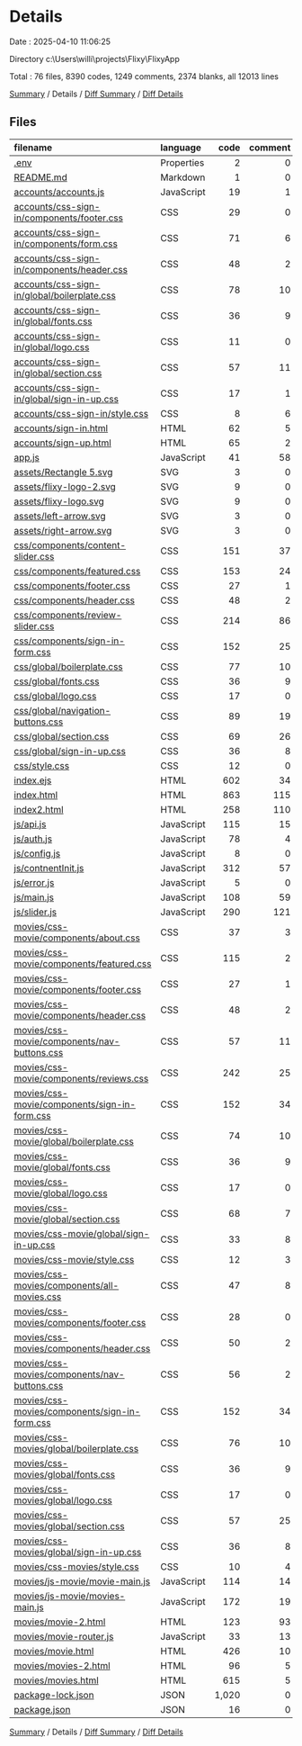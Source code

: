 # Details

Date : 2025-04-10 11:06:25

Directory c:\\Users\\willi\\projects\\Flixy\\FlixyApp

Total : 76 files,  8390 codes, 1249 comments, 2374 blanks, all 12013 lines

[Summary](results.md) / Details / [Diff Summary](diff.md) / [Diff Details](diff-details.md)

## Files
| filename | language | code | comment | blank | total |
| :--- | :--- | ---: | ---: | ---: | ---: |
| [.env](/.env) | Properties | 2 | 0 | 0 | 2 |
| [README.md](/README.md) | Markdown | 1 | 0 | 0 | 1 |
| [accounts/accounts.js](/accounts/accounts.js) | JavaScript | 19 | 1 | 8 | 28 |
| [accounts/css-sign-in/components/footer.css](/accounts/css-sign-in/components/footer.css) | CSS | 29 | 0 | 5 | 34 |
| [accounts/css-sign-in/components/form.css](/accounts/css-sign-in/components/form.css) | CSS | 71 | 6 | 23 | 100 |
| [accounts/css-sign-in/components/header.css](/accounts/css-sign-in/components/header.css) | CSS | 48 | 2 | 13 | 63 |
| [accounts/css-sign-in/global/boilerplate.css](/accounts/css-sign-in/global/boilerplate.css) | CSS | 78 | 10 | 17 | 105 |
| [accounts/css-sign-in/global/fonts.css](/accounts/css-sign-in/global/fonts.css) | CSS | 36 | 9 | 11 | 56 |
| [accounts/css-sign-in/global/logo.css](/accounts/css-sign-in/global/logo.css) | CSS | 11 | 0 | 3 | 14 |
| [accounts/css-sign-in/global/section.css](/accounts/css-sign-in/global/section.css) | CSS | 57 | 11 | 15 | 83 |
| [accounts/css-sign-in/global/sign-in-up.css](/accounts/css-sign-in/global/sign-in-up.css) | CSS | 17 | 1 | 4 | 22 |
| [accounts/css-sign-in/style.css](/accounts/css-sign-in/style.css) | CSS | 8 | 6 | 0 | 14 |
| [accounts/sign-in.html](/accounts/sign-in.html) | HTML | 62 | 5 | 11 | 78 |
| [accounts/sign-up.html](/accounts/sign-up.html) | HTML | 65 | 2 | 9 | 76 |
| [app.js](/app.js) | JavaScript | 41 | 58 | 26 | 125 |
| [assets/Rectangle 5.svg](/assets/Rectangle%205.svg) | SVG | 3 | 0 | 1 | 4 |
| [assets/flixy-logo-2.svg](/assets/flixy-logo-2.svg) | SVG | 9 | 0 | 1 | 10 |
| [assets/flixy-logo.svg](/assets/flixy-logo.svg) | SVG | 9 | 0 | 1 | 10 |
| [assets/left-arrow.svg](/assets/left-arrow.svg) | SVG | 3 | 0 | 1 | 4 |
| [assets/right-arrow.svg](/assets/right-arrow.svg) | SVG | 3 | 0 | 1 | 4 |
| [css/components/content-slider.css](/css/components/content-slider.css) | CSS | 151 | 37 | 63 | 251 |
| [css/components/featured.css](/css/components/featured.css) | CSS | 153 | 24 | 42 | 219 |
| [css/components/footer.css](/css/components/footer.css) | CSS | 27 | 1 | 4 | 32 |
| [css/components/header.css](/css/components/header.css) | CSS | 48 | 2 | 15 | 65 |
| [css/components/review-slider.css](/css/components/review-slider.css) | CSS | 214 | 86 | 67 | 367 |
| [css/components/sign-in-form.css](/css/components/sign-in-form.css) | CSS | 152 | 25 | 49 | 226 |
| [css/global/boilerplate.css](/css/global/boilerplate.css) | CSS | 77 | 10 | 19 | 106 |
| [css/global/fonts.css](/css/global/fonts.css) | CSS | 36 | 9 | 11 | 56 |
| [css/global/logo.css](/css/global/logo.css) | CSS | 17 | 0 | 4 | 21 |
| [css/global/navigation-buttons.css](/css/global/navigation-buttons.css) | CSS | 89 | 19 | 24 | 132 |
| [css/global/section.css](/css/global/section.css) | CSS | 69 | 26 | 16 | 111 |
| [css/global/sign-in-up.css](/css/global/sign-in-up.css) | CSS | 36 | 8 | 13 | 57 |
| [css/style.css](/css/style.css) | CSS | 12 | 0 | 0 | 12 |
| [index.ejs](/index.ejs) | HTML | 602 | 34 | 214 | 850 |
| [index.html](/index.html) | HTML | 863 | 115 | 309 | 1,287 |
| [index2.html](/index2.html) | HTML | 258 | 110 | 77 | 445 |
| [js/api.js](/js/api.js) | JavaScript | 115 | 15 | 40 | 170 |
| [js/auth.js](/js/auth.js) | JavaScript | 78 | 4 | 19 | 101 |
| [js/config.js](/js/config.js) | JavaScript | 8 | 0 | 1 | 9 |
| [js/contnentInit.js](/js/contnentInit.js) | JavaScript | 312 | 57 | 103 | 472 |
| [js/error.js](/js/error.js) | JavaScript | 5 | 0 | 0 | 5 |
| [js/main.js](/js/main.js) | JavaScript | 108 | 59 | 28 | 195 |
| [js/slider.js](/js/slider.js) | JavaScript | 290 | 121 | 135 | 546 |
| [movies/css-movie/components/about.css](/movies/css-movie/components/about.css) | CSS | 37 | 3 | 12 | 52 |
| [movies/css-movie/components/featured.css](/movies/css-movie/components/featured.css) | CSS | 115 | 2 | 30 | 147 |
| [movies/css-movie/components/footer.css](/movies/css-movie/components/footer.css) | CSS | 27 | 1 | 4 | 32 |
| [movies/css-movie/components/header.css](/movies/css-movie/components/header.css) | CSS | 48 | 2 | 13 | 63 |
| [movies/css-movie/components/nav-buttons.css](/movies/css-movie/components/nav-buttons.css) | CSS | 57 | 11 | 17 | 85 |
| [movies/css-movie/components/reviews.css](/movies/css-movie/components/reviews.css) | CSS | 242 | 25 | 70 | 337 |
| [movies/css-movie/components/sign-in-form.css](/movies/css-movie/components/sign-in-form.css) | CSS | 152 | 34 | 50 | 236 |
| [movies/css-movie/global/boilerplate.css](/movies/css-movie/global/boilerplate.css) | CSS | 74 | 10 | 19 | 103 |
| [movies/css-movie/global/fonts.css](/movies/css-movie/global/fonts.css) | CSS | 36 | 9 | 11 | 56 |
| [movies/css-movie/global/logo.css](/movies/css-movie/global/logo.css) | CSS | 17 | 0 | 4 | 21 |
| [movies/css-movie/global/section.css](/movies/css-movie/global/section.css) | CSS | 68 | 7 | 18 | 93 |
| [movies/css-movie/global/sign-in-up.css](/movies/css-movie/global/sign-in-up.css) | CSS | 33 | 8 | 12 | 53 |
| [movies/css-movie/style.css](/movies/css-movie/style.css) | CSS | 12 | 3 | 0 | 15 |
| [movies/css-movies/components/all-movies.css](/movies/css-movies/components/all-movies.css) | CSS | 47 | 8 | 30 | 85 |
| [movies/css-movies/components/footer.css](/movies/css-movies/components/footer.css) | CSS | 28 | 0 | 4 | 32 |
| [movies/css-movies/components/header.css](/movies/css-movies/components/header.css) | CSS | 50 | 2 | 13 | 65 |
| [movies/css-movies/components/nav-buttons.css](/movies/css-movies/components/nav-buttons.css) | CSS | 56 | 2 | 20 | 78 |
| [movies/css-movies/components/sign-in-form.css](/movies/css-movies/components/sign-in-form.css) | CSS | 152 | 34 | 50 | 236 |
| [movies/css-movies/global/boilerplate.css](/movies/css-movies/global/boilerplate.css) | CSS | 76 | 10 | 17 | 103 |
| [movies/css-movies/global/fonts.css](/movies/css-movies/global/fonts.css) | CSS | 36 | 9 | 11 | 56 |
| [movies/css-movies/global/logo.css](/movies/css-movies/global/logo.css) | CSS | 17 | 0 | 4 | 21 |
| [movies/css-movies/global/section.css](/movies/css-movies/global/section.css) | CSS | 57 | 25 | 17 | 99 |
| [movies/css-movies/global/sign-in-up.css](/movies/css-movies/global/sign-in-up.css) | CSS | 36 | 8 | 13 | 57 |
| [movies/css-movies/style.css](/movies/css-movies/style.css) | CSS | 10 | 4 | 0 | 14 |
| [movies/js-movie/movie-main.js](/movies/js-movie/movie-main.js) | JavaScript | 114 | 14 | 33 | 161 |
| [movies/js-movie/movies-main.js](/movies/js-movie/movies-main.js) | JavaScript | 172 | 19 | 68 | 259 |
| [movies/movie-2.html](/movies/movie-2.html) | HTML | 123 | 93 | 29 | 245 |
| [movies/movie-router.js](/movies/movie-router.js) | JavaScript | 33 | 13 | 12 | 58 |
| [movies/movie.html](/movies/movie.html) | HTML | 426 | 10 | 140 | 576 |
| [movies/movies-2.html](/movies/movies-2.html) | HTML | 96 | 5 | 21 | 122 |
| [movies/movies.html](/movies/movies.html) | HTML | 615 | 5 | 227 | 847 |
| [package-lock.json](/package-lock.json) | JSON | 1,020 | 0 | 1 | 1,021 |
| [package.json](/package.json) | JSON | 16 | 0 | 1 | 17 |

[Summary](results.md) / Details / [Diff Summary](diff.md) / [Diff Details](diff-details.md)